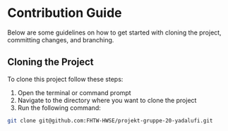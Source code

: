 # Contribution Guide

Below are some guidelines on how to get started with cloning the project, committing changes, and branching.

## Cloning the Project

To clone this project follow these steps:

1. Open the terminal or command prompt
2. Navigate to the directory where you want to clone the project
3. Run the following command:<br />
```sh
git clone git@github.com:FHTW-HWSE/projekt-gruppe-20-yadalufi.git
```
